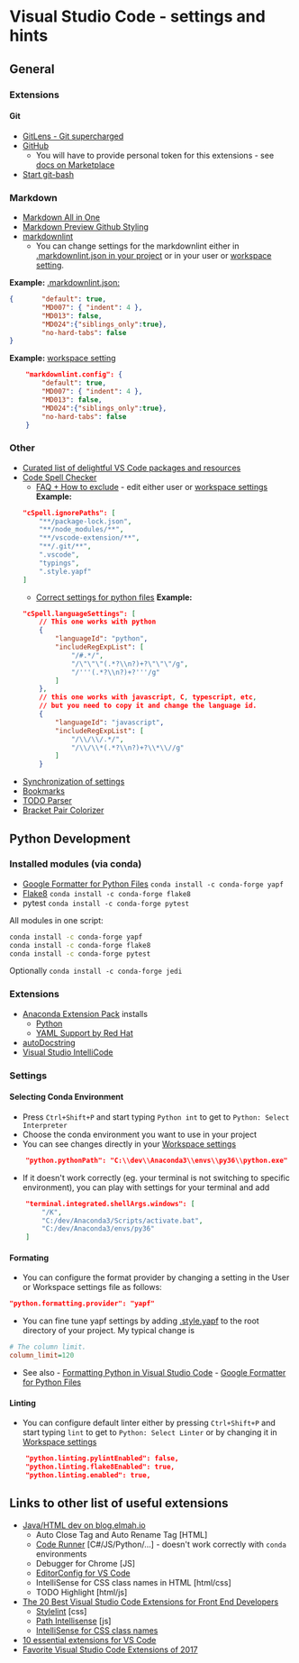 # Visual Studio Code - settings and hints

## General

### Extensions

#### Git

- [GitLens - Git supercharged](https://marketplace.visualstudio.com/items?itemName=eamodio.gitlens)
- [GitHub](https://marketplace.visualstudio.com/items?itemName=GitHub.vscode-pull-request-github)
    - You will have to provide personal token for this extensions - see [docs on Marketplace](https://marketplace.visualstudio.com/items?itemName=KnisterPeter.vscode-github)
- [Start git-bash](https://marketplace.visualstudio.com/items?itemName=McCarter.start-git-bash)

### Markdown

- [Markdown All in One](https://marketplace.visualstudio.com/items?itemName=yzhang.markdown-all-in-one)
- [Markdown Preview Github Styling](https://marketplace.visualstudio.com/items?itemName=bierner.markdown-preview-github-styles)
- [markdownlint](https://marketplace.visualstudio.com/items?itemName=DavidAnson.vscode-markdownlint)
    - You can change settings for the markdownlint either in [.markdownlint.json in your project](.markdownlint.json) or in your user or [workspace setting](.vscode/settings.json).

**Example:** [.markdownlint.json:](.markdownlint.json)

``` json
{       "default": true,
        "MD007": { "indent": 4 },
        "MD013": false,
        "MD024":{"siblings_only":true},
        "no-hard-tabs": false
}
```

**Example:** [workspace setting](.vscode/settings.json)

``` json
    "markdownlint.config": {
        "default": true,
        "MD007": { "indent": 4 },
        "MD013": false,
        "MD024":{"siblings_only":true},
        "no-hard-tabs": false
    }
```

### Other

- [Curated list of delightful VS Code packages and resources](https://github.com/viatsko/awesome-vscode)
- [Code Spell Checker](https://marketplace.visualstudio.com/items?itemName=streetsidesoftware.code-spell-checker)
    - [FAQ + How to exclude](https://github.com/Jason-Rev/vscode-spell-checker/blob/master/client/FAQ.md) - edit either user or [workspace settings](.vscode/settings.json)
    **Example:**
    ``` json
    "cSpell.ignorePaths": [
        "**/package-lock.json",
        "**/node_modules/**",
        "**/vscode-extension/**",
        "**/.git/**",
        ".vscode",
        "typings",
        ".style.yapf"
    ]
    ```
    - [Correct settings for python files](https://github.com/Jason-Rev/vscode-spell-checker/issues/107)
    **Example:**
    ``` json
    "cSpell.languageSettings": [
        // This one works with python
        {
            "languageId": "python",
            "includeRegExpList": [
                "/#.*/",
                "/\"\"\"(.*?\\n?)+?\"\"\"/g",
                "/'''(.*?\\n?)+?'''/g"
            ]
        },
        // this one works with javascript, C, typescript, etc,
        // but you need to copy it and change the language id.
        {
            "languageId": "javascript",
            "includeRegExpList": [
                "/\\/\\/.*/",
                "/\\/\\*(.*?\\n?)+?\\*\\//g"
            ]
        }
    ```
- [Synchronization of settings](https://marketplace.visualstudio.com/items?itemName=Shan.code-settings-sync)
- [Bookmarks](https://marketplace.visualstudio.com/items?itemName=alefragnani.Bookmarks)
- [TODO Parser](https://marketplace.visualstudio.com/items?itemName=minhthai.vscode-todo-parser)
- [Bracket Pair Colorizer](https://marketplace.visualstudio.com/items?itemName=CoenraadS.bracket-pair-colorizer)

## Python Development

### Installed modules (via conda)

- [Google Formatter for Python Files](https://github.com/google/yapf) `conda install -c conda-forge yapf`
- [Flake8](http://flake8.pycqa.org/en/latest/) `conda install -c conda-forge flake8`
- pytest `conda install -c conda-forge pytest`
  
All modules in one script:  

``` bash
conda install -c conda-forge yapf
conda install -c conda-forge flake8
conda install -c conda-forge pytest
```

Optionally `conda install -c conda-forge jedi`

### Extensions

- [Anaconda Extension Pack](https://marketplace.visualstudio.com/items?itemName=ms-python.anaconda-extension-pack) installs
    - [Python](https://marketplace.visualstudio.com/items?itemName=ms-python.python)
    - [YAML Support by Red Hat](https://marketplace.visualstudio.com/items?itemName=redhat.vscode-yaml)  
- [autoDocstring](https://marketplace.visualstudio.com/items?itemName=njpwerner.autodocstring)
- [Visual Studio IntelliCode](https://marketplace.visualstudio.com/items?itemName=VisualStudioExptTeam.vscodeintellicode)

### Settings

#### Selecting Conda Environment

- Press `Ctrl+Shift+P` and start typing `Python int` to get to  `Python: Select Interpreter`
- Choose the conda environment you want to use in your project
- You can see changes directly in your [Workspace settings](.vscode/settings.json)

``` json
    "python.pythonPath": "C:\\dev\\Anaconda3\\envs\\py36\\python.exe"
```

- If it doesn't work correctly (eg. your terminal is not switching to specific environment), you can play with settings for your terminal and add

``` json
    "terminal.integrated.shellArgs.windows": [
        "/K",
        "C:/dev/Anaconda3/Scripts/activate.bat",
        "C:/dev/Anaconda3/envs/py36"
    ]
```

#### Formating

- You can configure the format provider by changing a setting in the User or Workspace settings file as follows:

``` json
"python.formatting.provider": "yapf"
```

- You can fine tune yapf settings by adding [.style.yapf](.style.yapf) to the root directory of your project. My typical change is

``` ini
# The column limit.
column_limit=120
```

- See also
      - [Formatting  Python in Visual Studio Code](https://donjayamanne.github.io/pythonVSCodeDocs/docs/formatting)
      - [Google Formatter for Python Files](https://github.com/google/yapf)

#### Linting

- You can configure default linter either by pressing `Ctrl+Shift+P` and start typing `lint` to get to `Python: Select Linter` or by changing it in [Workspace settings](.vscode/settings.json)

``` json
    "python.linting.pylintEnabled": false,
    "python.linting.flake8Enabled": true,
    "python.linting.enabled": true,
```

## Links to other list of useful extensions

- [Java/HTML dev on blog.elmah.io](https://blog.elmah.io/best-visual-studio-code-extensions/)
    - Auto Close Tag and Auto Rename Tag [HTML]
    - [Code Runner](https://marketplace.visualstudio.com/items?itemName=formulahendry.code-runner) [C#/JS/Python/...] - doesn't work correctly with `conda` environments
    - Debugger for Chrome [JS]
    - [EditorConfig for VS Code](https://marketplace.visualstudio.com/items?itemName=EditorConfig.EditorConfig)
    - IntelliSense for CSS class names in HTML [html/css]
    - TODO Highlight [html/js]
- [The 20 Best Visual Studio Code Extensions for Front End Developers](https://www.shopify.com/partners/blog/best-visual-studio-code-extensions-2017)
    - [Stylelint](https://marketplace.visualstudio.com/items?itemName=shinnn.stylelint) [css]
    - [Path Intellisense](https://marketplace.visualstudio.com/items?itemName=christian-kohler.path-intellisense) [js]
    - [IntelliSense for CSS class names](https://marketplace.visualstudio.com/items?itemName=Zignd.html-css-class-completion)
- [10 essential extensions for VS Code](https://dev.to/fbnlsr/10-essential-extensions-for-vscode-174i)
- [Favorite Visual Studio Code Extensions of 2017](https://medium.freecodecamp.org/favorite-vs-code-extensions-2017-786ea235812f)
